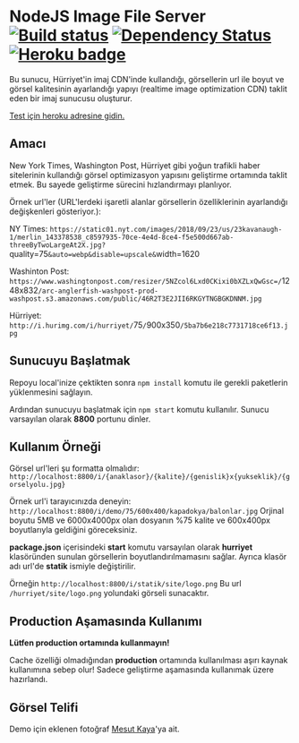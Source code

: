 # NodeJS Image File Server [![Build status](https://ci.appveyor.com/api/projects/status/gggupvhfo2emnfqu?svg=true)](https://ci.appveyor.com/project/tufantunc/image-file-server) [![Dependency Status](https://img.shields.io/david/tufantunc/image-file-server.svg)](https://david-dm.org/tufantunc/image-file-server) [![Heroku badge](https://heroku-badges.herokuapp.com/?app=image-file-server)](https://image-file-server.herokuapp.com/i/demo/75/600x400/kapadokya/balonlar.jpg)
Bu sunucu, Hürriyet'in imaj CDN'inde kullandığı, görsellerin url ile boyut ve görsel kalitesinin ayarlandığı yapıyı (realtime image optimization CDN) taklit eden bir imaj sunucusu oluşturur.

[Test için heroku adresine gidin.](https://image-file-server.herokuapp.com/i/demo/75/600x400/kapadokya/balonlar.jpg)

## Amacı
New York Times, Washington Post, Hürriyet gibi yoğun trafikli haber sitelerinin kullandığı görsel optimizasyon yapısını geliştirme ortamında taklit etmek. Bu sayede geliştirme sürecini hızlandırmayı planlıyor.

Örnek url'ler (URL'lerdeki işaretli alanlar görsellerin özelliklerinin ayarlandığı değişkenleri gösteriyor.):

NY Times: `https://static01.nyt.com/images/2018/09/23/us/23kavanaugh-1/merlin_143378538_c8597935-70ce-4e4d-8ce4-f5e500d667ab-threeByTwoLargeAt2X.jpg?`quality=75`&auto=webp&disable=upscale&`width=1620

Washinton Post: `https://www.washingtonpost.com/resizer/5NZcol6Lxd0CKixi0bXZLxQwGsc=/`1248x832`/arc-anglerfish-washpost-prod-washpost.s3.amazonaws.com/public/46R2T3E2JII6RKGYTNGBGKDNNM.jpg`

Hürriyet: `http://i.hurimg.com/i/hurriyet/`75`/`900x350`/5ba7b6e218c7731718ce6f13.jpg`

## Sunucuyu Başlatmak
Repoyu local'inize çektikten sonra ` npm install ` komutu ile gerekli paketlerin yüklenmesini sağlayın.

Ardından sunucuyu başlatmak için ` npm start ` komutu kullanılır.
Sunucu varsayılan olarak **8800** portunu dinler.

## Kullanım Örneği
Görsel url'leri şu formatta olmalıdır: ` http://localhost:8800/i/{anaklasor}/{kalite}/{genislik}x{yukseklik}/{gorselyolu.jpg} `

Örnek url'i tarayıcınızda deneyin: ` http://localhost:8800/i/demo/75/600x400/kapadokya/balonlar.jpg `
Orjinal boyutu 5MB ve 6000x4000px olan dosyanın %75 kalite ve 600x400px boyutlarıyla geldiğini göreceksiniz.

**package.json** içerisindeki **start** komutu varsayılan olarak **hurriyet** klasöründen sunulan görsellerin boyutlandırılmamasını sağlar. Ayrıca klasör adı url'de **statik** ismiyle değiştirilir.

Örneğin ` http://localhost:8800/i/statik/site/logo.png `
Bu url ` /hurriyet/site/logo.png ` yolundaki görseli sunacaktır.

## Production Aşamasında Kullanımı
__Lütfen production ortamında kullanmayın!__

Cache özelliği olmadığından **production** ortamında kullanılması aşırı kaynak kullanımına sebep olur! Sadece geliştirme aşamasında kullanımak üzere  hazırlandı.

## Görsel Telifi
Demo için eklenen fotoğraf [Mesut Kaya](https://unsplash.com/photos/eOcyhe5-9sQ?utm_source=unsplash&utm_medium=referral&utm_content=creditCopyText)'ya ait.